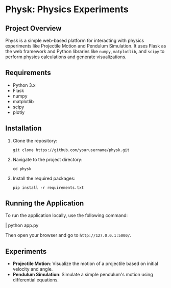 # Physk: Physics Experiments

## Project Overview
Physk is a simple web-based platform for interacting with physics experiments like Projectile Motion and Pendulum Simulation. It uses Flask as the web framework and Python libraries like `numpy`, `matplotlib`, and `scipy` to perform physics calculations and generate visualizations.

## Requirements
- Python 3.x
- Flask
- numpy
- matplotlib
- scipy
- plotly

## Installation
1. Clone the repository:
    ```
    git clone https://github.com/yourusername/physk.git
    ```
2. Navigate to the project directory:
    ```
    cd physk
    ```
3. Install the required packages:
    ```
    pip install -r requirements.txt
    ```

## Running the Application
To run the application locally, use the following command:

| python app.py

Then open your browser and go to `http://127.0.0.1:5000/`.

## Experiments
- **Projectile Motion**: Visualize the motion of a projectile based on initial velocity and angle.
- **Pendulum Simulation**: Simulate a simple pendulum's motion using differential equations.